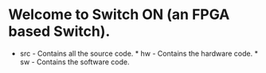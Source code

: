 # Welcome to Switch ON (an FPGA based Switch).
* src - Contains all the source code.
        * hw - Contains the hardware code.
        * sw - Contains the software code.


